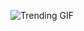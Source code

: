 ![Trending GIF](https://media0.giphy.com/media/3oKIPnAiaMCws8nOsE/giphy.gif?cid=8bb21772pqxwqm0pyjuo7869gg1vfinhop1ax7ujj7vh4fxv&ep=v1_gifs_search&rid=giphy.gif&ct=g)
